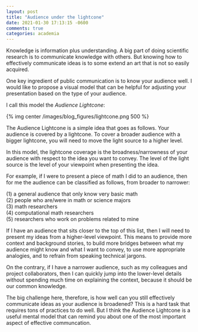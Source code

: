 ```yaml
---
layout: post
title: "Audience under the lightcone"
date: 2021-01-30 17:13:15 -0600
comments: true
categories: academia
---
```


Knowledge is information plus understanding. A big part of doing scientific research is to communicate knowledge with others. But knowing how to effectively communicate ideas is to some extend an art that is not so easily acquired.

One key ingredient of public communication is to know your audience well. I would like to propose a visual model that can be helpful for adjusting your presentation based on the type of your audience.

I call this model the *Audience Lightcone*:

{% img center /images/blog_figures/lightcone.png 500 %}

<!--more-->

The Audience Lightcone is a simple idea that goes as follows. Your audience is covered by a lightcone. To cover a broader audience with a bigger lightcone, you will need to move the light source to a higher level.

In this model, the lightcone coverage is the broadness/narrowness of your audience with respect to the idea you want to convey. The level of the light source is the level of your viewpoint when presenting the idea.

For example, if I were to present a piece of math I did to an audience, then for me the audience can be classified as follows, from broader to narrower:

(1) a general audience that only know very basic math  
(2) people who are/were in math or science majors  
(3) math researchers  
(4) computational math researchers  
(5) researchers who work on problems related to mine  

If I have an audience that sits closer to the top of this list, then I will need to present my ideas from a higher-level viewpoint. This means to provide more context and background stories, to build more bridges between what my audience might know and what I want to convey, to use more appropriate analogies, and to refrain from speaking technical jargons.

On the contrary, if I have a narrower audience, such as my colleagues and project collaborators, then I can quickly jump into the lower-level details without spending much time on explaining the context, because it should be our common knowledge.

The big challenge here, therefore, is how well can you still effectively communicate ideas as your audience is broadened? This is a hard task that requires tons of practices to do well. But I think the Audience Lightcone is a useful mental model that can remind you about one of the most important aspect of effective communcation.